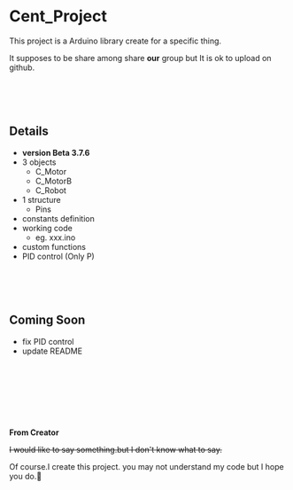 # Cent_Project

This project is a Arduino library create for a specific thing.

It supposes to be share among share **our** group but It is ok to upload on github.

<br/>
<br/>
<br/>

## Details
  - **version Beta 3.7.6**
  - 3 objects
      - C_Motor
      - C_MotorB
      - C_Robot
  - 1 structure
      - Pins
  - constants definition
  - working code
    - eg. xxx.ino
  - custom functions
  - PID control (Only P)
  <br/>
  <br/>
  <br/>
  
  ## Coming Soon
  
  - fix PID control 
  - update README
  
  <br/>
  <br/>
  <br/>
  <br/>
  <br/>
  <br/>
  
  **From Creator**
  
  ~~I would like to say something.but I don't know what to say.~~
  
  Of course.I create this project. 
you may not understand my code but I hope you do.:chicken:
  
